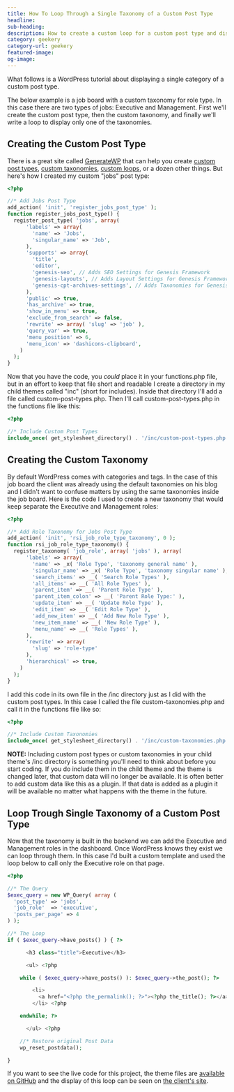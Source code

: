 ```yaml
---
title: How To Loop Through a Single Taxonomy of a Custom Post Type
headline:
sub-heading:
description: How to create a custom loop for a custom post type and display only a single taxonomy.
category: geekery
category-url: geekery
featured-image:
og-image:
---
```

What follows is a WordPress tutorial about displaying a single category of a custom post type.

The below example is a job board with a custom taxonomy for role type. In this case there are two types of jobs: Executive and Management. First we'll create the custom post type, then the custom taxonomy, and finally we'll write a loop to display only one of the taxonomies.

## Creating the Custom Post Type

There is a great site called [GenerateWP](https://generatewp.com/) that can help you create [custom post types](https://generatewp.com/post-type/), [custom taxonomies](https://generatewp.com/taxonomy/), [custom loops](https://generatewp.com/wp_query/), or a dozen other things. But here's how I created my custom "jobs" post type:

```php
<?php

//* Add Jobs Post Type
add_action( 'init', 'register_jobs_post_type' );
function register_jobs_post_type() {
  register_post_type( 'jobs', array(
      'labels' => array(
        'name' => 'Jobs',
        'singular_name' => 'Job',
      ),
      'supports' => array(
        'title',
        'editor',
        'genesis-seo', // Adds SEO Settings for Genesis Framework
        'genesis-layouts', // Adds Layout Settings for Genesis Framework
        'genesis-cpt-archives-settings', // Adds Taxonomies for Genesis Framework
      ),
      'public' => true,
      'has_archive' => true,
      'show_in_menu' => true,
      'exclude_from_search' => false,
      'rewrite' => array( 'slug' => 'job' ),
      'query_var' => true,
      'menu_position' => 6,
      'menu_icon' => 'dashicons-clipboard',
    )
  );
}
```

Now that you have the code, you _could_ place it in your functions.php file, but in an effort to keep that file short and readable I create a directory in my child themes called "inc" (short for includes). Inside that directory I'll add a file called custom-post-types.php. Then I'll call custom-post-types.php in the functions file like this:

```php
<?php

//* Include Custom Post Types
include_once( get_stylesheet_directory() . '/inc/custom-post-types.php' );
```

## Creating the Custom Taxonomy

By default WordPress comes with categories and tags. In the case of this job board the client was already using the default taxonomies on his blog and I didn't want to confuse matters by using the same taxonomies inside the job board. Here is the code I used to create a new taxonomy that would keep separate the Executive and Management roles:

```php
<?php

//* Add Role Taxonomy for Jobs Post Type
add_action( 'init', 'rsi_job_role_type_taxonomy', 0 );
function rsi_job_role_type_taxonomy() {
  register_taxonomy( 'job_role', array( 'jobs' ), array(
      'labels' => array(
        'name' => _x( 'Role Type', 'taxonomy general name' ),
        'singular_name' => _x( 'Role Type', 'taxonomy singular name' ),
        'search_items' => __( 'Search Role Types' ),
        'all_items' => __( 'All Role Types' ),
        'parent_item' => __( 'Parent Role Type' ),
        'parent_item_colon' => __( 'Parent Role Type:' ),
        'update_item' => __( 'Update Role Type' ),
        'edit_item' => __( 'Edit Role Type' ),
        'add_new_item' => __( 'Add New Role Type' ),
        'new_item_name' => __( 'New Role Type' ),
        'menu_name' => __( 'Role Types' ),
      ),
      'rewrite' => array(
        'slug' => 'role-type'
      ),
      'hierarchical' => true,
    )
  );
}
```

I add this code in its own file in the /inc directory just as I did with the custom post types. In this case I called the file custom-taxonomies.php and call it in the functions file like so:

```php
<?php

//* Include Custom Taxonomies
include_once( get_stylesheet_directory() . '/inc/custom-taxonomies.php' );
```

**NOTE:** Including custom post types or custom taxonomies in your child theme's /inc directory is something you'll need to think about before you start coding. If you do include them in the child theme and the theme is changed later, that custom data will no longer be available. It is often better to add custom data like this as a plugin. If that data is added as a plugin it will be available no matter what happens with the theme in the future.

## Loop Trough Single Taxonomy of a Custom Post Type

Now that the taxonomy is built in the backend we can add the Executive and Management roles in the dashboard. Once WordPress knows they exist we can loop through them. In this case I'd built a custom template and used the loop below to call only the Executive role on that page.

```php
<?php

//* The Query
$exec_query = new WP_Query( array (
  'post_type' => 'jobs',
  'job_role'  => 'executive',
  'posts_per_page' => 4
) );

//* The Loop
if ( $exec_query->have_posts() ) { ?>

      <h3 class="title">Executive</h3>

      <ul> <?php

    while ( $exec_query->have_posts() ): $exec_query->the_post(); ?>

        <li>
          <a href="<?php the_permalink(); ?>"><?php the_title(); ?></a>
        </li> <?php

    endwhile; ?>

      </ul> <?php

    //* Restore original Post Data
    wp_reset_postdata();

}
```

If you want to see the live code for this project, the theme files are [available on GitHub](https://github.com/bradonomics/rsi-international/) and the display of this loop can be seen on [the client's site](http://rsiinternational.asia/candidate/#available-positions).
